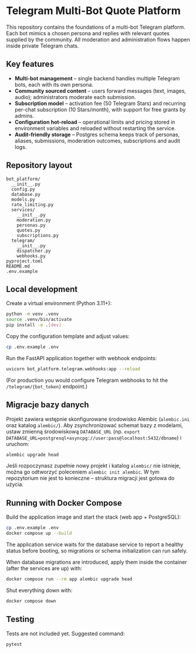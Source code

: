 # Telegram Multi-Bot Quote Platform

This repository contains the foundations of a multi-bot Telegram platform. Each bot mimics a chosen persona and replies with relevant quotes supplied by the community. All moderation and administration flows happen inside private Telegram chats.

## Key features

- **Multi-bot management** – single backend handles multiple Telegram bots, each with its own persona.
- **Community sourced content** – users forward messages (text, images, audio); administrators moderate each submission.
- **Subscription model** – activation fee (50 Telegram Stars) and recurring per-chat subscription (10 Stars/month), with support for free grants by admins.
- **Configuration hot-reload** – operational limits and pricing stored in environment variables and reloaded without restarting the service.
- **Audit-friendly storage** – Postgres schema keeps track of personas, aliases, submissions, moderation outcomes, subscriptions and audit logs.

## Repository layout

```
bot_platform/
  __init__.py
  config.py
  database.py
  models.py
  rate_limiting.py
  services/
    __init__.py
    moderation.py
    personas.py
    quotes.py
    subscriptions.py
  telegram/
    __init__.py
    dispatcher.py
    webhooks.py
pyproject.toml
README.md
.env.example
```

## Local development

Create a virtual environment (Python 3.11+):

```bash
python -m venv .venv
source .venv/bin/activate
pip install -e .[dev]
```

Copy the configuration template and adjust values:

```bash
cp .env.example .env
```

Run the FastAPI application together with webhook endpoints:

```bash
uvicorn bot_platform.telegram.webhooks:app --reload
```

(For production you would configure Telegram webhooks to hit the `/telegram/{bot_token}` endpoint.)


## Migracje bazy danych

Projekt zawiera wstępnie skonfigurowane środowisko Alembic (`alembic.ini` oraz katalog `alembic/`). Aby zsynchronizować schemat bazy z modelami, ustaw zmienną środowiskową `DATABASE_URL` (np. `export DATABASE_URL=postgresql+asyncpg://user:pass@localhost:5432/dbname`) i uruchom:

```bash
alembic upgrade head
```

Jeśli rozpoczynasz zupełnie nowy projekt i katalog `alembic/` nie istnieje, można go odtworzyć poleceniem `alembic init alembic`. W tym repozytorium nie jest to konieczne – struktura migracji jest gotowa do użycia.

## Running with Docker Compose

Build the application image and start the stack (web app + PostgreSQL):

```bash
cp .env.example .env
docker compose up --build
```

The application service waits for the database service to report a healthy status before booting, so migrations or schema initialization can run safely.

When database migrations are introduced, apply them inside the container (after the services are up) with:

```bash
docker compose run --rm app alembic upgrade head
```

Shut everything down with:

```bash
docker compose down
```

## Testing

Tests are not included yet. Suggested command:

```bash
pytest
```
